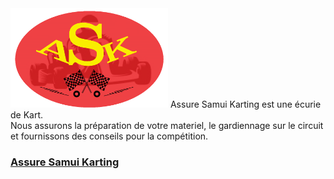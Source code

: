 <img src="media/logo/assure_samui_karting_logo.webp" style="width:50%">
Assure Samui Karting est une écurie de Kart.<br>
Nous assurons la préparation de votre materiel, le gardiennage sur le circuit et fournissons des conseils pour la compétition.<br>
<h3><a href="https://nikolla2502.github.io/Assure-Samui-Karting/" target="_blank">Assure Samui Karting</a></h3>
